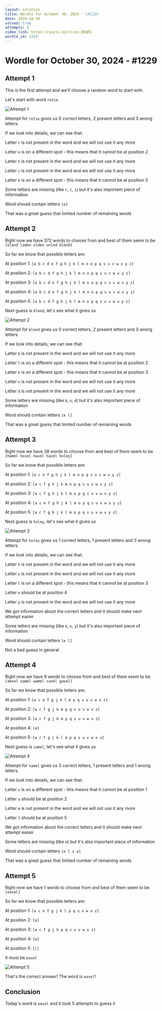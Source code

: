 ```yaml
---
layout: solution
title: Wordle for October 30, 2024 - \#1229
date: 2024-10-30
solved: true
attempts: 5
video_link: https://youtu.be/vlviv_DBqMI
wordle_id: 1229
---
```


# Wordle for October 30, 2024 - \#1229

## Attempt 1

This is the first attempt and we'll choose a random word to start with.

Let's start with word `retie`

![Attempt 1](2024-10-30/attempt-1.png)

Attempt for `retie` gives us 0 correct letters, 2 present letters and 3 wrong letters.

If we look into details, we can see that:

Letter `r` is not present in the word and we will not use it any more

Letter `e` is on a different spot - this means that it cannot be at position 2

Letter `t` is not present in the word and we will not use it any more

Letter `i` is not present in the word and we will not use it any more

Letter `e` is on a different spot - this means that it cannot be at position 5

Some letters are missing (like `r`, `t`, `i`) but it's also important piece of information

Word should contain letters `[e]`

That was a great guess that limited number of remaining words



## Attempt 2

Right now we have 372 words to choose from and best of them seem to be `[eland laden olden unled blend]`

So far we know that possible letters are:

At position 1: `[a b c d e f g h j k l m n o p q s u v w x y z]`

At position 2: `[a b c d f g h j k l m n o p q s u v w x y z]`

At position 3: `[a b c d e f g h j k l m n o p q s u v w x y z]`

At position 4: `[a b c d e f g h j k l m n o p q s u v w x y z]`

At position 5: `[a b c d f g h j k l m n o p q s u v w x y z]`

Next guess is `blend`, let's see what it gives us

![Attempt 2](2024-10-30/attempt-2.png)

Attempt for `blend` gives us 0 correct letters, 2 present letters and 3 wrong letters.

If we look into details, we can see that:

Letter `b` is not present in the word and we will not use it any more

Letter `l` is on a different spot - this means that it cannot be at position 2

Letter `e` is on a different spot - this means that it cannot be at position 3

Letter `n` is not present in the word and we will not use it any more

Letter `d` is not present in the word and we will not use it any more

Some letters are missing (like `b`, `n`, `d`) but it's also important piece of information

Word should contain letters `[e l]`

That was a great guess that limited number of remaining words



## Attempt 3

Right now we have 38 words to choose from and best of them seem to be `[hamel hosel havel hazel holey]`

So far we know that possible letters are:

At position 1: `[a c e f g h j k l m o p q s u v w x y z]`

At position 2: `[a c f g h j k m o p q s u v w x y z]`

At position 3: `[a c f g h j k l m o p q s u v w x y z]`

At position 4: `[a c e f g h j k l m o p q s u v w x y z]`

At position 5: `[a c f g h j k l m o p q s u v w x y z]`

Next guess is `holey`, let's see what it gives us

![Attempt 3](2024-10-30/attempt-3.png)

Attempt for `holey` gives us 1 correct letters, 1 present letters and 3 wrong letters.

If we look into details, we can see that:

Letter `h` is not present in the word and we will not use it any more

Letter `o` is not present in the word and we will not use it any more

Letter `l` is on a different spot - this means that it cannot be at position 3

Letter `e` should be at position 4

Letter `y` is not present in the word and we will not use it any more

We got information about the correct letters and it should make next attempt easier

Some letters are missing (like `h`, `o`, `y`) but it's also important piece of information

Word should contain letters `[e l]`

Not a bad guess in general



## Attempt 4

Right now we have 9 words to choose from and best of them seem to be `[amsel samel wamel cavel gavel]`

So far we know that possible letters are:

At position 1: `[a c e f g j k l m p q s u v w x z]`

At position 2: `[a c f g j k m p q s u v w x z]`

At position 3: `[a c f g j k m p q s u v w x z]`

At position 4: `[e]`

At position 5: `[a c f g j k l m p q s u v w x z]`

Next guess is `samel`, let's see what it gives us

![Attempt 4](2024-10-30/attempt-4.png)

Attempt for `samel` gives us 3 correct letters, 1 present letters and 1 wrong letters.

If we look into details, we can see that:

Letter `s` is on a different spot - this means that it cannot be at position 1

Letter `a` should be at position 2

Letter `m` is not present in the word and we will not use it any more

Letter `l` should be at position 5

We got information about the correct letters and it should make next attempt easier

Some letters are missing (like `m`) but it's also important piece of information

Word should contain letters `[e l s a]`

That was a great guess that limited number of remaining words



## Attempt 5

Right now we have 1 words to choose from and best of them seem to be `[easel]`

So far we know that possible letters are:

At position 1: `[a c e f g j k l p q u v w x z]`

At position 2: `[a]`

At position 3: `[a c f g j k p q s u v w x z]`

At position 4: `[e]`

At position 5: `[l]`

It must be `easel`

![Attempt 5](2024-10-30/attempt-5.png)

That's the correct answer! The word is `easel`!

## Conclusion

Today's word is `easel` and it took 5 attempts to guess it

